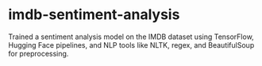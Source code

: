 # imdb-sentiment-analysis
Trained a sentiment analysis model on the IMDB dataset using TensorFlow, Hugging Face pipelines, and NLP tools like NLTK, regex, and BeautifulSoup for preprocessing.

